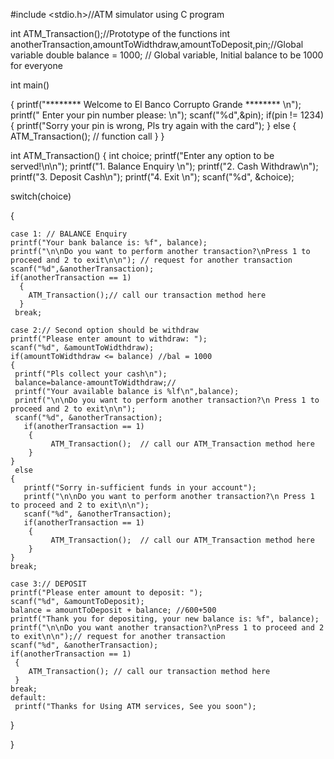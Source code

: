 #include <stdio.h>//ATM simulator using C program

int ATM_Transaction();//Prototype of the functions
int anotherTransaction,amountToWidthdraw,amountToDeposit,pin;//Global variable
double balance = 1000; // Global variable, Initial  balance to be 1000 for everyone

int  main()

{
  printf("******** Welcome to El Banco Corrupto Grande ******** \n");
  printf(" Enter your pin number please: \n");
  scanf("%d",&pin);
    if(pin != 1234)
   {
       printf("Sorry your pin is wrong, Pls try again with the card");
   }
   else
    {
      ATM_Transaction();     // function call
    }
}

int ATM_Transaction()
{
  int choice;
  printf("Enter any option to be served!\n\n");
  printf("1. Balance Enquiry \n");
  printf("2. Cash Withdraw\n");
  printf("3. Deposit Cash\n");
  printf("4. Exit \n");
  scanf("%d",  &choice);

  switch(choice)

  {

    case 1: // BALANCE Enquiry
    printf("Your bank balance is: %f", balance);
    printf("\n\nDo you want to perform another transaction?\nPress 1 to proceed and 2 to exit\n\n"); // request for another transaction
    scanf("%d",&anotherTransaction);
    if(anotherTransaction == 1)
      {
        ATM_Transaction();// call our transaction method here
      }
     break;

    case 2:// Second option should be withdraw
    printf("Please enter amount to withdraw: ");
    scanf("%d", &amountToWidthdraw);
    if(amountToWidthdraw <= balance) //bal = 1000
    {
     printf("Pls collect your cash\n");
     balance=balance-amountToWidthdraw;//
     printf("Your available balance is %lf\n",balance);
     printf("\n\nDo you want to perform another transaction?\n Press 1 to proceed and 2 to exit\n\n");
     scanf("%d", &anotherTransaction);
       if(anotherTransaction == 1)
        {
             ATM_Transaction();  // call our ATM_Transaction method here
        }
    }
     else
    {
       printf("Sorry in-sufficient funds in your account");
       printf("\n\nDo you want to perform another transaction?\n Press 1 to proceed and 2 to exit\n\n");
       scanf("%d", &anotherTransaction);
       if(anotherTransaction == 1)
        {
             ATM_Transaction();  // call our ATM_Transaction method here
        }
    }
    break;

    case 3:// DEPOSIT
    printf("Please enter amount to deposit: ");
    scanf("%d", &amountToDeposit);
    balance = amountToDeposit + balance; //600+500
    printf("Thank you for depositing, your new balance is: %f", balance);
    printf("\n\nDo you want another transaction?\nPress 1 to proceed and 2 to exit\n\n");// request for another transaction
    scanf("%d", &anotherTransaction);
    if(anotherTransaction == 1)
     {
        ATM_Transaction(); // call our transaction method here
     }
    break;
    default:
     printf("Thanks for Using ATM services, See you soon");
  }

}







